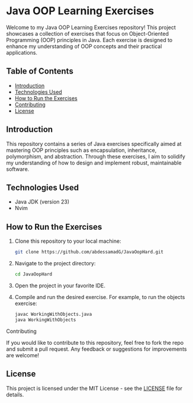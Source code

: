 # Java OOP Learning Exercises

Welcome to my Java OOP Learning Exercises repository! This project showcases a collection of exercises that focus on Object-Oriented Programming (OOP) principles in Java. Each exercise is designed to enhance my understanding of OOP concepts and their practical applications.

## Table of Contents

- [Introduction](#introduction)
- [Technologies Used](#technologies-used)
- [How to Run the Exercises](#how-to-run-the-exercises)
- [Contributing](#contributing)
- [License](#license)

## Introduction

This repository contains a series of Java exercises specifically aimed at mastering OOP principles such as encapsulation, inheritance, polymorphism, and abstraction. Through these exercises, I aim to solidify my understanding of how to design and implement robust, maintainable software.

## Technologies Used

- Java JDK (version 23)
- Nvim

## How to Run the Exercises

1. Clone this repository to your local machine:
   ```bash
   git clone https://github.com/abdessamadG/JavaOopHard.git

2. Navigate to the project directory:
   ```bash
   cd JavaOopHard

3. Open the project in your favorite IDE.

4. Compile and run the desired exercise. For example, to run the objects exercise:
   ```bash
   javac WorkingWithObjects.java
   java WorkingWithObjects

Contributing

If you would like to contribute to this repository, feel free to fork the repo and submit a pull request. Any feedback or suggestions for improvements are welcome!

## License

This project is licensed under the MIT License - see the [LICENSE](LICENSE) file for details.
